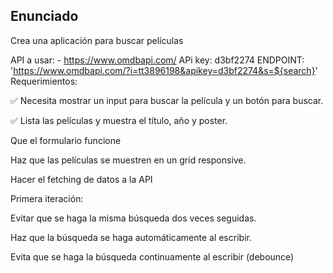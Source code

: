 ## Enunciado

Crea una aplicación para buscar películas

API a usar: - https://www.omdbapi.com/
APi key:  d3bf2274
ENDPOINT: 'https://www.omdbapi.com/?i=tt3896198&apikey=d3bf2274&s=${search}'
Requerimientos:

✅ Necesita mostrar un input para buscar la película y un botón para buscar.

✅ Lista las películas y muestra el título, año y poster.

 Que el formulario funcione

Haz que las películas se muestren en un grid responsive.

 Hacer el fetching de datos a la API

Primera iteración:

 Evitar que se haga la misma búsqueda dos veces seguidas.

 Haz que la búsqueda se haga automáticamente al escribir.

 Evita que se haga la búsqueda continuamente al escribir (debounce)
